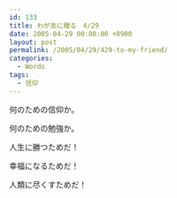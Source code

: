 ```yaml
---
id: 133
title: わが友に贈る　4/29
date: 2005-04-29 00:00:00 +0900
layout: post
permalink: /2005/04/29/429-to-my-friend/
categories:
  - Words
tags:
  - 信仰
---
```

何のための信仰か。
  
何のための勉強か。
  
人生に勝つためだ！
  
幸福になるためだ！
  
人類に尽くすためだ！

